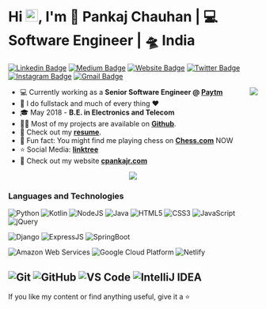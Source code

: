 <h1>Hi <a href="https://www.cpankajr.com/"><img src="https://media.giphy.com/media/hvRJCLFzcasrR4ia7z/giphy.gif" width="25px"></a>, I'm 🧑 Pankaj Chauhan | 💻 Software Engineer | 🛸 India</h1>

[![Linkedin Badge](https://img.shields.io/badge/-cpankajr-blue?style=flat&logo=Linkedin&logoColor=white&link=https://www.linkedin.com/in/cpankajr/)](https://www.linkedin.com/in/cpankajr/)
[![Medium Badge](https://img.shields.io/badge/-@cpankajr-000000?style=flat&labelColor=000000&logo=Medium&link=https://medium.com/@cpankajr)](https://medium.com/@cpankajr)
[![Website Badge](https://img.shields.io/badge/-cpankajr.com-47CCCC?style=flat&logo=Google-Chrome&logoColor=white&link=https://cpankajr.com)](https://cpankajr.com)
[![Twitter Badge](https://img.shields.io/badge/-@cpankajr-1ca0f1?style=flat&labelColor=1ca0f1&logo=twitter&logoColor=white&link=https://twitter.com/cpankajr)](https://twitter.com/cpankajr)
[![Instagram Badge](https://img.shields.io/badge/-@cpankajr-purple?style=flat&logo=instagram&logoColor=white&link=https://instagram.com/cpankajr/)](https://instagram.com/cpankajr)
[![Gmail Badge](https://img.shields.io/badge/-cpankajr-c14438?style=flat&logo=Gmail&logoColor=white&link=mailto:cpankajr@gmail.com)](mailto:cpankajr@gmail.com)

<img align="right" src="https://media1.giphy.com/media/13HgwGsXF0aiGY/giphy.gif" />

- 💻 Currently working as a **Senior Software Engineer @ [Paytm](https://paytm.com/)**
- 💬 I do fullstack and much of every thing :heart:
- 🎓 May 2018 - **B.E. in Electronics and Telecom**
- :man_technologist: Most of my projects are available on **[Github](https://github.com/cpankajr/cpankajr/)**.
- :orange_book: Check out my **[resume](https://cpankajr.com/files/resume/Pankaj_CV_Sept_2021.pdf)**.
- 🎲 Fun fact: You might find me playing chess on **[Chess.com](https://chess.com/)** NOW
- ⭐ Social Media: **[linktree](https://linktr.ee/cpankajr)**
- 🌴 Check out my website **[cpankajr.com](https://cpankajr.com/)**

<p align="center" >
<a href="https://github.com/anuraghazra/github-readme-stats"> 
    <img  src="https://github-readme-stats.vercel.app/api?username=cpankajr&&show_icons=true&theme=radical"/>
  </a>

</p>

### Languages and Technologies

![Python](https://img.shields.io/badge/-Python-3776AB?style=for-the-badge&logo=python&logoColor=ffffff)
![Kotlin](https://img.shields.io/badge/-Kotlin-61DBFB?style=for-the-badge&logo=kotlin&logoColor=ffffff)
![NodeJS](https://img.shields.io/badge/-NodeJS-007ACC?style=for-the-badge&logo=nodedotjs&logoColor=ffffff)
![Java](http://img.shields.io/badge/-Java-f89820?style=for-the-badge&logo=java&logoColor=ffffff)
![HTML5](https://img.shields.io/badge/-HTML5-E44D26?style=for-the-badge&logo=html5&logoColor=ffffff)
![CSS3](https://img.shields.io/badge/-CSS3-2965f1?style=for-the-badge&logo=css3&logoColor=ffffff)
![JavaScript](https://img.shields.io/badge/-JavaScript-F0DB4F?style=for-the-badge&logo=javascript&logoColor=ffffff)
![jQuery](https://img.shields.io/badge/-jQuery-232F3E?style=for-the-badge&logo=jquery&logoColor=ffffff)

![Django](https://img.shields.io/badge/-Django-336600?style=for-the-badge&logo=django&logoColor=ffffff)
![ExpressJS](https://img.shields.io/badge/-ExpressJS-808080?style=for-the-badge&logo=express&logoColor=ffffff)
![SpringBoot](https://img.shields.io/badge/-SpringBoot-00AD9F?style=for-the-badge&logo=spring&logoColor=ffffff)

![Amazon Web Services](https://img.shields.io/badge/-AWS-FF9900?style=for-the-badge&logo=amazon-aws&logoColor=ffffff)
![Google Cloud Platform](https://img.shields.io/badge/-Google%20Cloud-232F3E?style=for-the-badge&logo=google-cloud&logoColor=ffffff)
![Netlify](https://img.shields.io/badge/-Netlify-00AD9F?style=for-the-badge&logo=netlify&logoColor=ffffff)

![Git](https://img.shields.io/badge/-Git-%23F05032?style=for-the-badge&logo=git&logoColor=ffffff)
![GitHub](https://img.shields.io/badge/-GitHub-211F1F?style=for-the-badge&logo=github&logoColor=ffffff)
![VS Code](http://img.shields.io/badge/-VS%20Code-007ACC?style=for-the-badge&logo=visual-studio-code&logoColor=ffffff)
![IntelliJ IDEA](http://img.shields.io/badge/-IntelliJ%20IDEA-2965f1?style=for-the-badge&logo=intellij-idea&logoColor=ffffff)
---

If you like my content or find anything useful, give it a :star:
